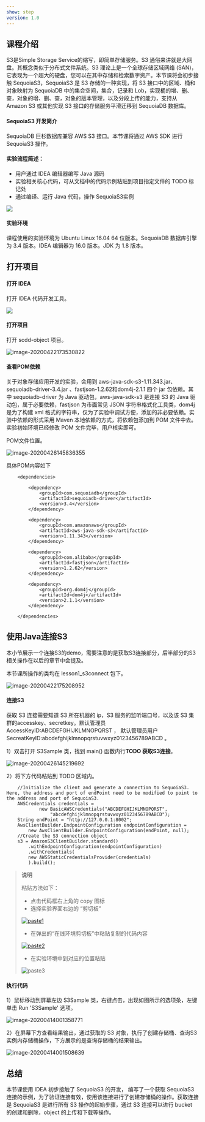 ```yaml
---
show: step
version: 1.0 
---
```


## 课程介绍

S3是Simple Storage Service的缩写，即简单存储服务。S3 通俗来讲就是大网盘。其概念类似于分布式文件系统。S3 理论上是一个全球存储区域网络 (SAN)，它表现为一个超大的硬盘，您可以在其中存储和检索数字资产。本节课将会初步接触 SequoiaS3，SequoiaS3 是 S3 存储的一种实现，将 S3 接口中的区域、桶和对象映射为 SequoiaDB 中的集合空间，集合，记录和 Lob，实现桶的增、删、查，对象的增、删、查，对象的版本管理，以及分段上传的能力，支持从 Amazon S3 或其他实现 S3 接口的存储服务平滑迁移到 SequoiaDB 数据库。 

#### SequoiaS3 开发简介

SequoiaDB 巨杉数据库兼容 AWS S3 接口。本节课将通过 AWS SDK 进行 SequoiaS3 操作。

#### 实验流程简述：

- 用户通过 IDEA 编辑器编写 Java 源码
- 实验相关核心代码，可从文档中的代码示例粘贴到项目指定文件的 TODO 标记处
- 通过编译、运行 Java 代码，操作 SequoiaS3实例

![](https://doc.shiyanlou.com/courses/1736/1207281/7b1731fc121e3b460dcd9841eb0218a6-0)

#### 实验环境

课程使用的实验环境为 Ubuntu Linux 16.04 64 位版本。SequoiaDB 数据库引擎为 3.4 版本。IDEA 编辑器为 16.0 版本。JDK 为 1.8 版本。

## 打开项目

#### 打开 IDEA

打开 IDEA 代码开发工具。

![](https://doc.shiyanlou.com/courses/1736/1207281/06650396616c742995bb63fcf933fac5-0)

#### 打开项目

打开 scdd-object 项目。

![image-20200422173530822](https://doc.shiyanlou.com/courses/1737/1207281/8fae6ec098d2e1f9a431636f6f919ad8-0)

#### 查看POM依赖

关于对象存储应用开发的实验，会用到 aws-java-sdk-s3-1.11.343.jar、sequoiadb-driver-3.4.jar 、fastjson-1.2.62和dom4j-2.1.1 四个 jar 包依赖。其中 sequoiadb-driver 为 Java 驱动包，aws-java-sdk-s3 是连接 S3 的 Java 驱动包，属于必要依赖，fastjson 为市面常见 JSON 字符串格式化工具类，dom4j 是为了构建 xml 格式的字符串，仅为了实验中调试方便，添加的非必要依赖。实验中依赖的形式采用 Maven 本地依赖的方式，将依赖包添加到 POM 文件中去。实验初始环境已经修改 POM 文件完毕，用户核实即可。

POM文件位置。

![image-20200426145836355](https://doc.shiyanlou.com/courses/1737/1207281/dd68554fd5ad58b5cbe5f04f70d7712d-0)

具体POM内容如下

```
    <dependencies>

        <dependency>
            <groupId>com.sequoiadb</groupId>
            <artifactId>sequoiadb-driver</artifactId>
            <version>3.4</version>
        </dependency>

        <dependency>
            <groupId>com.amazonaws</groupId>
            <artifactId>aws-java-sdk-s3</artifactId>
            <version>1.11.343</version>
        </dependency>

        <dependency>
            <groupId>com.alibaba</groupId>
            <artifactId>fastjson</artifactId>
            <version>1.2.62</version>
        </dependency>

        <dependency>
            <groupId>org.dom4j</groupId>
            <artifactId>dom4j</artifactId>
            <version>2.1.1</version>
        </dependency>

    </dependencies>
```

## 使用Java连接S3

本小节展示一个连接S3的demo，需要注意的是获取S3连接部分，后半部分的S3相关操作在以后的章节中会提及。

本节课所操作的类均在 lesson1_s3connect 包下。

![image-20200422175208952](https://doc.shiyanlou.com/courses/1737/1207281/c0c1249f66eb0379f2b5e257aaa5c174-0)

#### 连接S3

获取 S3 连接需要知道 S3 所在机器的 ip，S3 服务的监听端口号，以及该 S3 集群的accesskey、secretkey。默认管理员 AccessKeyID:ABCDEFGHIJKLMNOPQRST ， 默认管理员用户 SecreatKeyID:abcdefghijklmnopqrstuvwxyz0123456789ABCD 。

1）双击打开 S3Sample 类，找到 main() 函数内行**TODO 获取S3连接**。

![image-20200426145219692](https://doc.shiyanlou.com/courses/1737/1207281/d4d88821eebb37d52d9aa9e0f6de8e7c-0)

2）将下方代码粘贴到 TODO 区域内。

```
    //Initialize the client and generate a connection to SequoiaS3. Here, the address and port of endPoint need to be modified to point to the address and port of SequoiaS3.
    AWSCredentials credentials = 
    		new BasicAWSCredentials("ABCDEFGHIJKLMNOPQRST",
    			"abcdefghijklmnopqrstuvwxyz0123456789ABCD");
    String endPoint = "http://127.0.0.1:8002";
    AwsClientBuilder.EndpointConfiguration endpointConfiguration = 
    	new AwsClientBuilder.EndpointConfiguration(endPoint, null);
    //Create the S3 connection object
    s3 = AmazonS3ClientBuilder.standard()
        .withEndpointConfiguration(endpointConfiguration)
        .withCredentials(
        new AWSStaticCredentialsProvider(credentials)
        ).build();
```

> **说明**
>
> 粘贴方法如下：
>
> - 点击代码框右上角的 copy 图标
> - 选择实验界面右边的 “剪切板”
>
> [![paste1](https://camo.githubusercontent.com/b1f39972eaf1e2706d4f42c5f3c2e82154e0566b/68747470733a2f2f646f632e73686979616e6c6f752e636f6d2f636f75727365732f313733382f313230373238312f37373435653733373862373061363061643630373332363266303537363265632d30)](https://camo.githubusercontent.com/b1f39972eaf1e2706d4f42c5f3c2e82154e0566b/68747470733a2f2f646f632e73686979616e6c6f752e636f6d2f636f75727365732f313733382f313230373238312f37373435653733373862373061363061643630373332363266303537363265632d30)
>
> - 在弹出的“在线环境剪切板”中粘贴复制的代码内容
>
> [![paste2](https://camo.githubusercontent.com/68d52f98b7d1a6f0d3d4c0a0f64a4004c796741a/68747470733a2f2f646f632e73686979616e6c6f752e636f6d2f636f75727365732f313733382f313230373238312f36623437373130316665623034623164623733653866383933626133623333342d30)](https://camo.githubusercontent.com/68d52f98b7d1a6f0d3d4c0a0f64a4004c796741a/68747470733a2f2f646f632e73686979616e6c6f752e636f6d2f636f75727365732f313733382f313230373238312f36623437373130316665623034623164623733653866383933626133623333342d30)
>
> - 在实验环境中到对应的位置粘贴
>
> ![paste3](https://doc.shiyanlou.com/courses/1738/1207281/14482e482cde033e4f78cca144abdcee-0)

#### 执行代码

1）鼠标移动到屏幕左边 S3Sample 类，右键点击，出现如图所示的选项条，左键单击 Run 'S3Sample' 选项。

![image-20200414001358771](https://doc.shiyanlou.com/courses/1737/1207281/1f908f0b92b5e9addcf72fe15a990f50-0)

2）在屏幕下方查看结果输出，通过获取的 S3 对象，执行了创建存储桶、查询S3实例内存储桶操作，下方展示的是查询存储桶的结果输出。

![image-20200414001508639](https://doc.shiyanlou.com/courses/1737/1207281/92530ae339a64e6d93dc3dbd65ca8f8b-0)

## 总结

本节课使用 IDEA 初步接触了 SequoiaS3 的开发， 编写了一个获取 SequoiaS3  连接的示例，为了验证连接有效，使用该连接进行了创建存储桶的操作。获取连接是 SequoiaS3  是进行所有 S3 操作的起始步骤，通过 S3 连接可以进行 bucket 的创建和删除，object 的上传和下载等操作。
